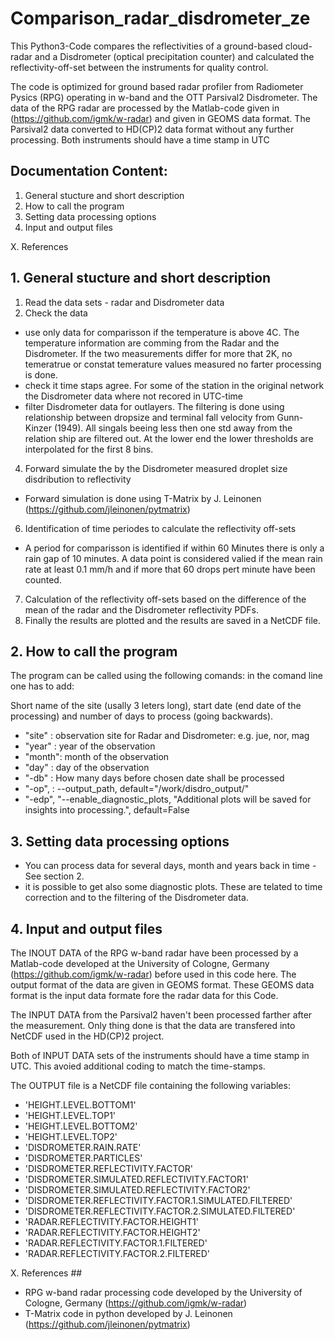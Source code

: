 # Comparison_radar_disdrometer_ze

This Python3-Code compares the reflectivities of a ground-based cloud-radar and a Disdrometer (optical precipitation counter) and calculated the reflectivity-off-set between the instruments for quality control.

The code is optimized for ground based radar profiler from Radiometer Pysics (RPG) operating in w-band and the OTT Parsival2 Disdrometer. The data of the RPG radar are processed by the Matlab-code given in (https://github.com/igmk/w-radar) and given in GEOMS data format. The Parsival2 data converted to HD(CP)2 data format without any further processing. Both instruments should have a time stamp in UTC

## Documentation Content: ##
1. General stucture and short description
2. How to call the program
3. Setting data processing options
4. Input and output files

X. References

## 1. General stucture and short description ##

1. Read the data sets - radar and Disdrometer data
2. Check the data
- use only data for comparisson if the temperature is above 4C. The temperature information are comming from the Radar and the Disdrometer. If the two measurements differ for more that 2K, no temeratrue or constat temerature values measured no farter processing is done.
- check it time staps agree. For some of the station in the original network the Disdrometer data where not recored in UTC-time
- filter Disdrometer data for outlayers. The filtering is done using relationship between dropsize and terminal fall velocity from Gunn-Kinzer (1949). All singals beeing less then one std away from the relation ship are filtered out. At the lower end the lower thresholds are interpolated for the first 8 bins.
4. Forward simulate the by the Disdrometer measured droplet size disdribution to reflectivity
- Forward simulation is done using T-Matrix by J. Leinonen (https://github.com/jleinonen/pytmatrix) 
6. Identification of time periodes to calculate the reflectivity off-sets
- A period for comparisson is identified if within 60 Minutes there is only a rain gap of 10 minutes. A data point is considered valied if the mean rain rate at least 0.1 mm/h and if more that 60 drops pert minute have been counted.
7. Calculation of the reflectivity off-sets based on the difference of the mean of the radar and the Disdrometer reflectivity PDFs.
8. Finally the results are plotted and the results are saved in a NetCDF file.

## 2. How to call the program ##

The program can be called using the following comands: in the comand line one has to add:

Short name of the site (usally 3 leters long), start date (end date of the processing) and number of days to process (going backwards).
- "site" : observation site for Radar and Disdrometer: e.g. jue, nor, mag
- "year" : year of the observation
- "month": month of the observation
- "day"  : day of the observation
- "-db"  : How many days before chosen date shall be processed
- "-op", : --output_path, default="/work/disdro_output/"
- "-edp", "--enable_diagnostic_plots, "Additional plots will be saved for insights into processing.", default=False

## 3. Setting data processing options ##

- You can process data for several days, month and years back in time - See section 2.
- it is possible to get also some diagnostic plots. These are telated to time correction and to the filtering of the Disdrometer data.

## 4. Input and output files ##

The INOUT DATA of the RPG w-band radar have been processed by a Matlab-code developed at the University of Cologne, Germany (https://github.com/igmk/w-radar) before used in this code here. The output format of the data are given in GEOMS format. These GEOMS data format is the input data formate fore the radar data for this Code.

The INPUT DATA from the Parsival2 haven't been processed farther after the measurement. Only thing done is that the data are transfered into NetCDF used in the HD(CP)2 project. 

Both of INPUT DATA sets of the instruments should have a time stamp in UTC. This avoied additional coding to match the time-stamps.

The OUTPUT file is a NetCDF file containing the following variables: 
- 'HEIGHT.LEVEL.BOTTOM1'
- 'HEIGHT.LEVEL.TOP1'
- 'HEIGHT.LEVEL.BOTTOM2'
- 'HEIGHT.LEVEL.TOP2'
- 'DISDROMETER.RAIN.RATE'
- 'DISDROMETER.PARTICLES'
- 'DISDROMETER.REFLECTIVITY.FACTOR'
- 'DISDROMETER.SIMULATED.REFLECTIVITY.FACTOR1'
- 'DISDROMETER.SIMULATED.REFLECTIVITY.FACTOR2'
- 'DISDROMETER.REFLECTIVITY.FACTOR.1.SIMULATED.FILTERED'
- 'DISDROMETER.REFLECTIVITY.FACTOR.2.SIMULATED.FILTERED'
- 'RADAR.REFLECTIVITY.FACTOR.HEIGHT1'
- 'RADAR.REFLECTIVITY.FACTOR.HEIGHT2'
- 'RADAR.REFLECTIVITY.FACTOR.1.FILTERED'
- 'RADAR.REFLECTIVITY.FACTOR.2.FILTERED'
    
X. References ##
- RPG w-band radar processing code developed by the University of Cologne, Germany (https://github.com/igmk/w-radar)
- T-Matrix code in python developed by J. Leinonen (https://github.com/jleinonen/pytmatrix) 

